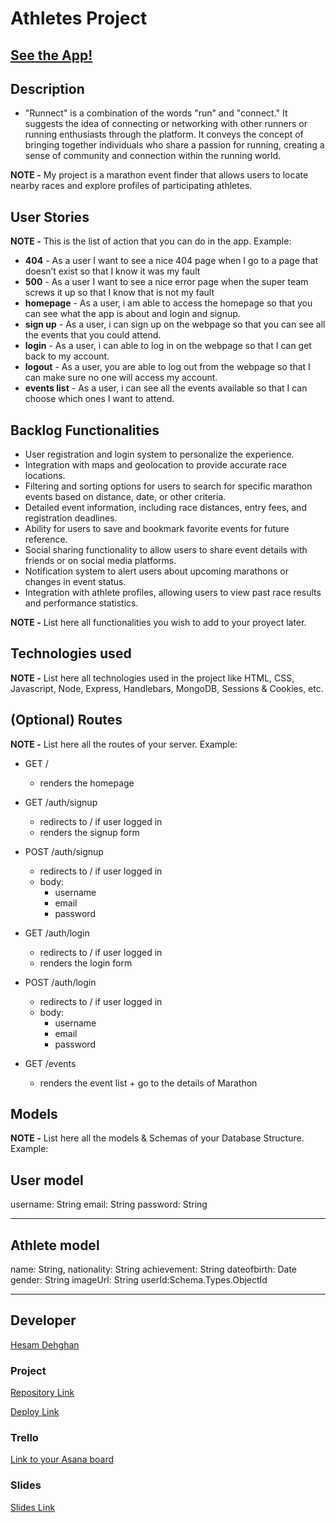 # Athletes Project

## [See the App!](https://rennect.cyclic.app/)

## Description

- "Runnect" is a combination of the words "run" and "connect." It suggests the idea of connecting or networking with other runners or running enthusiasts through the platform. It conveys the concept of bringing together individuals who share a passion for running, creating a sense of community and connection within the running world.

**NOTE -** My project is a marathon event finder that allows users to locate nearby races and explore profiles of participating athletes.

## User Stories

**NOTE -** This is the list of action that you can do in the app. Example:

- **404** - As a user I want to see a nice 404 page when I go to a page that doesn’t exist so that I know it was my fault
- **500** - As a user I want to see a nice error page when the super team screws it up so that I know that is not my fault
- **homepage** - As a user, i am able to access the homepage so that you can see what the app is about and login and signup.
- **sign up** - As a user, i can sign up on the webpage so that you can see all the events that you could attend.
- **login** - As a user, i can able to log in on the webpage so that I can get back to my account.
- **logout** - As a user, you are able to log out from the webpage so that I can make sure no one will access my account.
- **events list** - As a user, i can see all the events available so that I can choose which ones I want to attend.

## Backlog Functionalities

- User registration and login system to personalize the experience.
- Integration with maps and geolocation to provide accurate race locations.
- Filtering and sorting options for users to search for specific marathon events based on distance, date, or other criteria.
- Detailed event information, including race distances, entry fees, and registration deadlines.
- Ability for users to save and bookmark favorite events for future reference.
- Social sharing functionality to allow users to share event details with friends or on social media platforms.
- Notification system to alert users about upcoming marathons or changes in event status.
- Integration with athlete profiles, allowing users to view past race results and performance statistics.

**NOTE -** List here all functionalities you wish to add to your proyect later.

## Technologies used

**NOTE -** List here all technologies used in the project like HTML, CSS, Javascript, Node, Express, Handlebars, MongoDB, Sessions & Cookies, etc.

## (Optional) Routes

**NOTE -** List here all the routes of your server. Example:

- GET /
  - renders the homepage
- GET /auth/signup
  - redirects to / if user logged in
  - renders the signup form
- POST /auth/signup
  - redirects to / if user logged in
  - body:
    - username
    - email
    - password
- GET /auth/login
  - redirects to / if user logged in
  - renders the login form
- POST /auth/login

  - redirects to / if user logged in
  - body:
    - username
    - email
    - password

- GET /events
  - renders the event list + go to the details of Marathon

## Models

**NOTE -** List here all the models & Schemas of your Database Structure. Example:

## User model

username: String
email: String
password: String

---

## Athlete model

name: String,
nationality: String
achievement: String
dateofbirth: Date
gender: String
imageUrl: String
userId:Schema.Types.ObjectId

---

## Developer

[Hesam Dehghan](https://github.com/hesamde)

### Project

[Repository Link](https://github.com/hesamde/Athletes)

[Deploy Link](https://runnect.cyclic.app)

### Trello

[Link to your Asana board](https://app.asana.com/0/1204865945945602/1204896092311017)

### Slides

[Slides Link](https://docs.google.com/presentation/d/1Is6A3sVtr-_oliP3Rri5zOH0hyOlTNnCtoWvHWR9HFo/edit#slide=id.g25810688e14_0_3)

